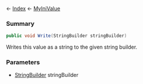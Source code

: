 ← [Index](Api-Index) ← [MyIniValue](VRage.Game.ModAPI.Ingame.Utilities.MyIniValue)

### Summary

```csharp
public void Write(StringBuilder stringBuilder)
```

Writes this value as a string to the given string builder.

### Parameters

* [StringBuilder](https://docs.microsoft.com/en-us/dotnet/api/system.text.stringbuilder?view=netframework-4.6) stringBuilder

